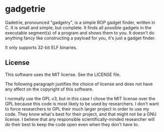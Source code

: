 gadgetrie
=========

Gadetrie, pronounced "gadgetry", is a simple ROP gadget finder, written in C.
It is small and simple, but complete. It finds all possible gadgets in the
executable segment(s) of a program and shows them to you. It doesn't do anything
fancy like constructing a payload for you, it's just a gadget finder.

It only supports 32-bit ELF binaries.

License
-------

This software uses the MIT license. See the LICENSE file.

The following paragraph justifies the choice of license and does not have any
affect on the copyright of this software.

I normally use the GPL v3, but in this case I chose the MIT license over the GPL
because this code is most likely to be used by researchers. I don't want to
force researchers to GPL their much larger project in order to use my code. They
know what's best for their project, and that might not be a GNU license.
I believe that any responsible scientifically-minded researcher will do their
best to keep the code open even when they don't have to.
